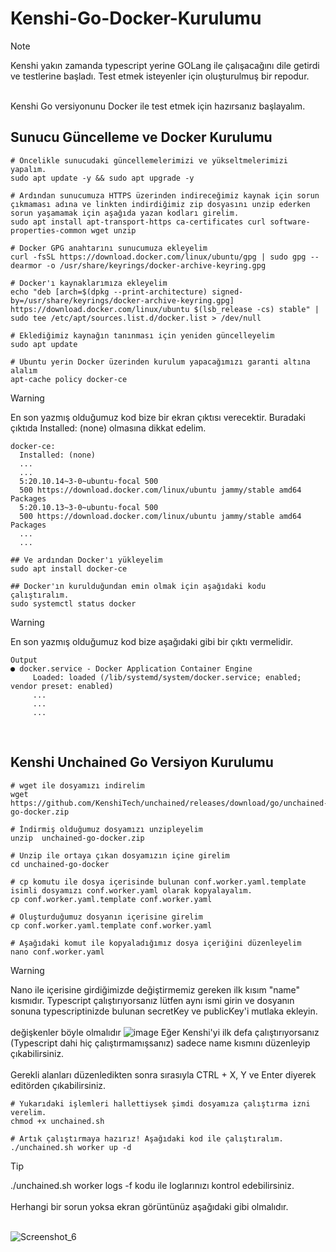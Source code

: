 # Kenshi-Go-Docker-Kurulumu

> [!NOTE]
> Kenshi yakın zamanda typescript yerine GOLang ile çalışacağını dile getirdi ve testlerine başladı. Test etmek isteyenler için oluşturulmuş bir repodur.
<br>
Kenshi Go versiyonunu Docker ile test etmek için hazırsanız başlayalım.
<br>

## Sunucu Güncelleme ve Docker Kurulumu
```
# Öncelikle sunucudaki güncellemelerimizi ve yükseltmelerimizi yapalım.
sudo apt update -y && sudo apt upgrade -y

# Ardından sunucumuza HTTPS üzerinden indireceğimiz kaynak için sorun çıkmaması adına ve linkten indirdiğimiz zip dosyasını unzip ederken sorun yaşamamak için aşağıda yazan kodları girelim.
sudo apt install apt-transport-https ca-certificates curl software-properties-common wget unzip

# Docker GPG anahtarını sunucumuza ekleyelim
curl -fsSL https://download.docker.com/linux/ubuntu/gpg | sudo gpg --dearmor -o /usr/share/keyrings/docker-archive-keyring.gpg

# Docker'ı kaynaklarımıza ekleyelim 
echo "deb [arch=$(dpkg --print-architecture) signed-by=/usr/share/keyrings/docker-archive-keyring.gpg] https://download.docker.com/linux/ubuntu $(lsb_release -cs) stable" | sudo tee /etc/apt/sources.list.d/docker.list > /dev/null

# Eklediğimiz kaynağın tanınması için yeniden güncelleyelim
sudo apt update

# Ubuntu yerin Docker üzerinden kurulum yapacağımızı garanti altına alalım
apt-cache policy docker-ce

```
> [!WARNING]
> En son yazmış olduğumuz kod bize bir ekran çıktısı verecektir. Buradaki çıktıda Installed: (none) olmasına dikkat edelim.
```
docker-ce:
  Installed: (none)
  ...
  ...
  5:20.10.14~3-0~ubuntu-focal 500
  500 https://download.docker.com/linux/ubuntu jammy/stable amd64 Packages
  5:20.10.13~3-0~ubuntu-focal 500
  500 https://download.docker.com/linux/ubuntu jammy/stable amd64 Packages
  ...
  ...

## Ve ardından Docker'ı yükleyelim
sudo apt install docker-ce

## Docker'ın kurulduğundan emin olmak için aşağıdaki kodu çalıştıralım.
sudo systemctl status docker
```
> [!WARNING]
> En son yazmış olduğumuz kod bize aşağıdaki gibi bir çıktı vermelidir.

```
Output
● docker.service - Docker Application Container Engine
     Loaded: loaded (/lib/systemd/system/docker.service; enabled; vendor preset: enabled)
     ...
     ...
     ...
```
<br>

## Kenshi Unchained Go Versiyon Kurulumu

```
# wget ile dosyamızı indirelim
wget https://github.com/KenshiTech/unchained/releases/download/go/unchained-go-docker.zip

# İndirmiş olduğumuz dosyamızı unzipleyelim
unzip  unchained-go-docker.zip

# Unzip ile ortaya çıkan dosyamızın içine girelim
cd unchained-go-docker

# cp komutu ile dosya içerisinde bulunan conf.worker.yaml.template isimli dosyamızı conf.worker.yaml olarak kopyalayalım.
cp conf.worker.yaml.template conf.worker.yaml

# Oluşturduğumuz dosyanın içerisine girelim
cp conf.worker.yaml.template conf.worker.yaml

# Aşağıdaki komut ile kopyaladığımız dosya içeriğini düzenleyelim
nano conf.worker.yaml
```

> [!WARNING]
> Nano ile içerisine girdiğimizde değiştirmemiz gereken ilk kısım "name" kısmıdır. Typescript çalıştırıyorsanız lütfen aynı ismi girin ve dosyanın sonuna typescriptinizde bulunan secretKey ve publicKey'i mutlaka ekleyin.<br><br>
> değişkenler böyle olmalıdır
> ![image](https://github.com/Dtractus/Kenshi-Go-Docker-Kurulumu/assets/99194112/3e6bef74-f453-4925-8ff9-46ab4d8165ae)
> Eğer Kenshi'yi ilk defa çalıştırıyorsanız (Typescript dahi hiç çalıştırmamışsanız) sadece name kısmını düzenleyip çıkabilirsiniz.<br><br>
> Gerekli alanları düzenledikten sonra sırasıyla CTRL + X, Y ve Enter diyerek editörden çıkabilirsiniz.

```
# Yukarıdaki işlemleri hallettiysek şimdi dosyamıza çalıştırma izni verelim.
chmod +x unchained.sh

# Artık çalıştırmaya hazırız! Aşağıdaki kod ile çalıştıralım.
./unchained.sh worker up -d
```

> [!TIP]
> ./unchained.sh worker logs -f  kodu ile loglarınızı kontrol edebilirsiniz.<br><br>
> Herhangi bir sorun yoksa ekran görüntünüz aşağıdaki gibi olmalıdır.<br><br>

![Screenshot_6](https://github.com/Dtractus/Kenshi-Go-Docker-Kurulumu/assets/55835876/9060921b-9e56-401e-bba1-9c0ba4b290fa)

